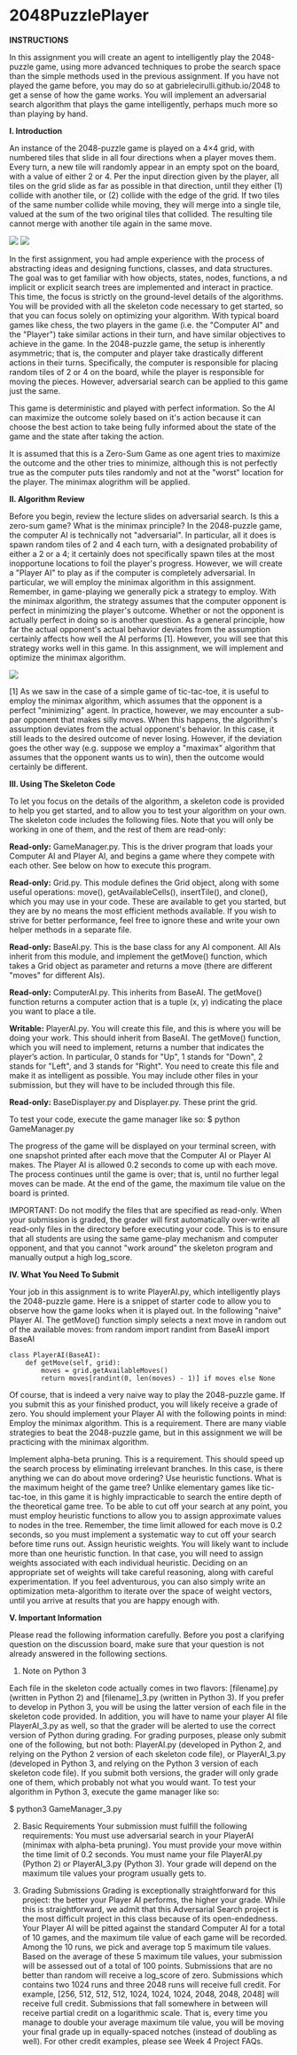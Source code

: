 # 2048PuzzlePlayer


**INSTRUCTIONS**

In this assignment you will create an agent to intelligently play the 2048-puzzle game, using more advanced techniques to probe the search space than the simple methods used in the previous assignment. If you have not played the game before, you may do so at gabrielecirulli.github.io/2048 to get a sense of how the game works. You will implement an adversarial search algorithm that plays the game intelligently, perhaps much more so than playing by hand.


**I. Introduction**

An instance of the 2048-puzzle game is played on a 4×4 grid, with numbered tiles that slide in all four directions when a player moves them. Every turn, a new tile will randomly appear in an empty spot on the board, with a value of either 2 or 4. Per the input direction given by the player, all tiles on the grid slide as far as possible in that direction, until they either (1) collide with another tile, or (2) collide with the edge of the grid. If two tiles of the same number collide while moving, they will merge into a single tile, valued at the sum of the two original tiles that collided. The resulting tile cannot merge with another tile again in the same move.

![](https://i.imgur.com/InwVwFK.png)
![](https://i.imgur.com/FxkLPRi.png)

In the first assignment, you had ample experience with the process of abstracting ideas and designing functions, classes, and data structures. The goal was to get familiar with how objects, states, nodes, functions, a
nd implicit or explicit search trees are implemented and interact in practice. This time, the focus is strictly on the ground-level details of the algorithms. You will be provided with all the skeleton code necessary to get started, so that you can focus solely on optimizing your algorithm.
With typical board games like chess, the two players in the game (i.e. the "Computer AI" and the "Player") take similar actions in their turn, and have similar objectives to achieve in the game. In the 2048-puzzle game, the setup is inherently asymmetric; that is, the computer and player take drastically different actions in their turns. Specifically, the computer is responsible for placing random tiles of 2 or 4 on the board, while the player is responsible for moving the pieces. However, adversarial search can be applied to this game just the same.

This game is deterministic and played with perfect information. So the AI can maximize the outcome solely based on it's action because it can choose the best action to take being fully informed about the state of the game and the state after taking the action.

It is assumed that this is a Zero-Sum Game as one agent tries to maximize the outcome and the other tries to minimize, although this is not perfectly true as the computer puts tiles randomly and not at the "worst" location for the player. The minimax alogrithm will be applied.

**II. Algorithm Review**

Before you begin, review the lecture slides on adversarial search. Is this a zero-sum game? What is the minimax principle? In the 2048-puzzle game, the computer AI is technically not "adversarial". In particular, all it does is spawn random tiles of 2 and 4 each turn, with a designated probability of either a 2 or a 4; it certainly does not specifically spawn tiles at the most inopportune locations to foil the player's progress. However, we will create a "Player AI" to play as if the computer is completely adversarial. In particular, we will employ the minimax algorithm in this assignment.
Remember, in game-playing we generally pick a strategy to employ. With the minimax algorithm, the strategy assumes that the computer opponent is perfect in minimizing the player's outcome. Whether or not the opponent is actually perfect in doing so is another question. As a general principle, how far the actual opponent's actual behavior deviates from the assumption certainly affects how well the AI performs [1]. However, you will see that this strategy works well in this game. In this assignment, we will implement and optimize the minimax algorithm.

![](https://i.imgur.com/vfP5jtu.png)

[1] As we saw in the case of a simple game of tic-tac-toe, it is useful to employ the minimax algorithm, which assumes that the opponent is a perfect "minimizing" agent. In practice, however, we may encounter a sub-par opponent that makes silly moves. When this happens, the algorithm's assumption deviates from the actual opponent's behavior. In this case, it still leads to the desired outcome of never losing. However, if the deviation goes the other way (e.g. suppose we employ a "maximax" algorithm that assumes that the opponent wants us to win), then the outcome would certainly be different.

**III. Using The Skeleton Code**

To let you focus on the details of the algorithm, a skeleton code is provided to help you get started, and to allow you to test your algorithm on your own. The skeleton code includes the following files. Note that you will only be working in one of them, and the rest of them are read-only:

**Read-only:** GameManager.py. This is the driver program that loads your Computer AI and Player AI, and begins a game where they compete with each other. See below on how to execute this program.

**Read-only:** Grid.py. This module defines the Grid object, along with some useful operations: move(), getAvailableCells(), insertTile(), and clone(), which you may use in your code. These are available to get you started, but they are by no means the most efficient methods available. If you wish to strive for better performance, feel free to ignore these and write your own helper methods in a separate file.

**Read-only:** BaseAI.py. This is the base class for any AI component. All AIs inherit from this module, and implement the getMove() function, which takes a Grid object as parameter and returns a move (there are different "moves" for different AIs).

**Read-only:** ComputerAI.py. This inherits from BaseAI. The getMove() function returns a computer action that is a tuple (x, y) indicating the place you want to place a tile.

**Writable:** PlayerAI.py. You will create this file, and this is where you will be doing your work. This should inherit from BaseAI. The getMove() function, which you will need to implement, returns a number that indicates the player’s action. In particular, 0 stands for "Up", 1 stands for "Down", 2 stands for "Left", and 3 stands for "Right". You need to create this file and make it as intelligent as possible. You may include other files in your submission, but they will have to be included through this file.

**Read-only:** BaseDisplayer.py and Displayer.py. These print the grid.

To test your code, execute the game manager like so:
$ python GameManager.py

The progress of the game will be displayed on your terminal screen, with one snapshot printed after each move that the Computer AI or Player AI makes. The Player AI is allowed 0.2 seconds to come up with each move. The process continues until the game is over; that is, until no further legal moves can be made. At the end of the game, the maximum tile value on the board is printed.

IMPORTANT: Do not modify the files that are specified as read-only. When your submission is graded, the grader will first automatically over-write all read-only files in the directory before executing your code. This is to ensure that all students are using the same game-play mechanism and computer opponent, and that you cannot "work around" the skeleton program and manually output a high log_score.

**IV. What You Need To Submit**

Your job in this assignment is to write PlayerAI.py, which intelligently plays the 2048-puzzle game. Here is a snippet of starter code to allow you to observe how the game looks when it is played out. In the following "naive" Player AI. The getMove() function simply selects a next move in random out of the available moves:
from random import randint
from BaseAI import BaseAI


    class PlayerAI(BaseAI):
    	def getMove(self, grid):
    		moves = grid.getAvailableMoves()
    		return moves[randint(0, len(moves) - 1)] if moves else None

Of course, that is indeed a very naive way to play the 2048-puzzle game. If you submit this as your finished product, you will likely receive a grade of zero. You should implement your Player AI with the following points in mind:
Employ the minimax algorithm. This is a requirement. There are many viable strategies to beat the 2048-puzzle game, but in this assignment we will be practicing with the minimax algorithm.

Implement alpha-beta pruning. This is a requirement. This should speed up the search process by eliminating irrelevant branches. In this case, is there anything we can do about move ordering?
Use heuristic functions. What is the maximum height of the game tree? Unlike elementary games like tic-tac-toe, in this game it is highly impracticable to search the entire depth of the theoretical game tree. To be able to cut off your search at any point, you must employ heuristic functions to allow you to assign approximate values to nodes in the tree. Remember, the time limit allowed for each move is 0.2 seconds, so you must implement a systematic way to cut off your search before time runs out.
Assign heuristic weights. You will likely want to include more than one heuristic function. In that case, you will need to assign weights associated with each individual heuristic. Deciding on an appropriate set of weights will take careful reasoning, along with careful experimentation. If you feel adventurous, you can also simply write an optimization meta-algorithm to iterate over the space of weight vectors, until you arrive at results that you are happy enough with.

**V. Important Information**

Please read the following information carefully. Before you post a clarifying question on the discussion board, make sure that your question is not already answered in the following sections.
1. Note on Python 3

Each file in the skeleton code actually comes in two flavors: [filename].py (written in Python 2) and [filename]_3.py (written in Python 3). If you prefer to develop in Python 3, you will be using the latter version of each file in the skeleton code provided. In addition, you will have to name your player AI file PlayerAI_3.py as well, so that the grader will be alerted to use the correct version of Python during grading. For grading purposes, please only submit one of the following, but not both:
PlayerAI.py (developed in Python 2, and relying on the Python 2 version of each skeleton code file), or
PlayerAI_3.py (developed in Python 3, and relying on the Python 3 version of each skeleton code file).
If you submit both versions, the grader will only grade one of them, which probably not what you would want. To test your algorithm in Python 3, execute the game manager like so:

$ python3 GameManager_3.py

2. Basic Requirements
Your submission must fulfill the following requirements:
You must use adversarial search in your PlayerAI (minimax with alpha-beta pruning).
You must provide your move within the time limit of 0.2 seconds.
You must name your file PlayerAI.py (Python 2) or PlayerAI_3.py (Python 3).
Your grade will depend on the maximum tile values your program usually gets to.

3. Grading Submissions
Grading is exceptionally straightforward for this project: the better your Player AI performs, the higher your grade. While this is straightforward, we admit that this Adversarial Search project is the most difficult project in this class because of its open-endedness. Your Player AI will be pitted against the standard Computer AI for a total of 10 games, and the maximum tile value of each game will be recorded. Among the 10 runs, we pick and average top 5 maximum tile values. Based on the average of these 5 maximum tile values, your submission will be assessed out of a total of 100 points.
Submissions that are no better than random will receive a log_score of zero.
Submissions which contains two 1024 runs and three 2048 runs will receive full credit. For example, [256, 512, 512, 512, 1024, 1024, 1024, 2048, 2048, 2048] will receive full credit.
Submissions that fall somewhere in between will receive partial credit on a logarithmic scale. That is, every time you manage to double your average maximum tile value, you will be moving your final grade up in equally-spaced notches (instead of doubling as well). For other credit examples, please see Week 4 Project FAQs.